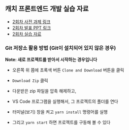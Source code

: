 
## 캐치 프론트엔드 개발 실습 자료 


- [2회차 사전 과제 링크](https://www.notion.so/2-9f611527f10a4ff493cd568cf89fc204) 
- [2회차 발표 PPT 링크](https://slides.com/cookie004/catch)
- [2회차 실습 자료](https://www.notion.so/2-befab0f864b54410a5fc919602960701)


### Git 저장소 활용 방법 (Git이 설치되어 있지 않은 경우)

**Note: 새로 프로젝트를 받아서 시작하는 경우입니다**

- 오른쪽 위 쯤에 초록색 버튼 `Clone and Download` 버튼을 클릭
- `Download Zip` 클릭

- 다운받은 zip 파일을 압축 해제하고, 
- VS Code 프로그램을 실행해서, 그 프로젝트의 폴더를 연다


- 터미널(보기) 창을 켜고 `yarn install` 명령어를 실행
- 그리고 `yarn start` 하면 프로젝트를 구동해 볼 수 있다
